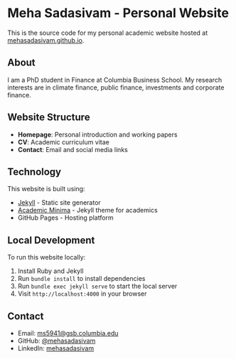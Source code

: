 # Meha Sadasivam - Personal Website

This is the source code for my personal academic website hosted at [mehasadasivam.github.io](https://mehasadasivam.github.io).

## About

I am a PhD student in Finance at Columbia Business School. My research interests are in climate finance, public finance, investments and corporate finance.

## Website Structure

- **Homepage**: Personal introduction and working papers
- **CV**: Academic curriculum vitae
- **Contact**: Email and social media links

## Technology

This website is built using:
- [Jekyll](https://jekyllrb.com/) - Static site generator
- [Academic Minima](https://github.com/academicbio/academic-minima) - Jekyll theme for academics
- GitHub Pages - Hosting platform

## Local Development

To run this website locally:

1. Install Ruby and Jekyll
2. Run `bundle install` to install dependencies
3. Run `bundle exec jekyll serve` to start the local server
4. Visit `http://localhost:4000` in your browser

## Contact

- Email: ms5941@gsb.columbia.edu
- GitHub: [@mehasadasivam](https://github.com/mehasadasivam)
- LinkedIn: [mehasadasivam](https://linkedin.com/in/mehasadasivam) 
